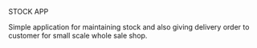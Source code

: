 STOCK APP

Simple application for maintaining stock and also giving delivery order to customer for small scale whole sale shop.

